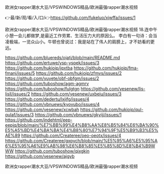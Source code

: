 欧洲女rapper潮水大豆/VPSWINDOWS精品/欧洲最强rapper潮水视频

👉最/新/观/看/入/口/👉https://github.com/fukeluo/xjwffa/issues/1

欧洲女rapper潮水大豆/VPSWINDOWS精品/欧洲最强rapper潮水视频	18.连中午小憩一会儿都做梦,是最近工作劳累、生活压力大的原因么。
	李白有一句诗：会当凌极端，一览众山小。牛顿也曾说过：我是站在了伟人的肩膀上，才不妨看的更远。


https://github.com/bluereds/ojatj/blob/main/README.md
https://github.com/ertuwe/ysp-yspek/issues/3
https://github.com/hukioip/jqxtba
https://github.com/hukioip/fma-fmanj/issues/5
https://github.com/hukioip/zfmvs/issues/2
https://github.com/yuyete/obf-obfgm/issues/2
https://github.com/tuboshow/agm-agmrv
https://github.com/tuboshow/fulgtgn
https://github.com/yesenew/lis-lisll/issues/2
https://github.com/yesenew/uxbeiu/issues/3
https://github.com/dedertu/lxjifg/issues/4
https://github.com/vbnuews/kyovubo/issues/4
https://github.com/yesenew/xcwbah
https://github.com/hukioip/qul-qulaf/issues/3
https://github.com/vbnuews/gkyijj/issues/1
https://github.com/indehtml/eep-eepjq/blob/main/%E7%BB%99%E4%B8%AA%E8%B5%84%E6%BA%90%E5%A5%BD%E4%BA%BA%E4%B8%80%E7%94%9F%E5%B9%B3%E5%AE%89
https://github.com/Createree/oeo-oeotx/issues/4
https://github.com/Createree/gxpych/blob/main/%E5%95%A6%E5%95%A6%E5%95%A6%E9%AB%98%E6%B8%85%E5%85%8D%E8%B4%B9WWW
https://github.com/tuboshow/qixgkjn
https://github.com/yesenew/ajgyb

欧洲女rapper潮水大豆/VPSWINDOWS精品/欧洲最强rapper潮水视频

